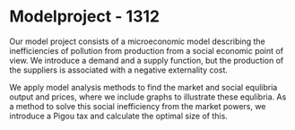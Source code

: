 # Modelproject - 1312

Our model project consists of a microeconomic model describing the inefficiencies of pollution from production from a social economic point of view. We introduce a demand and a supply function, but the production of the suppliers is associated with a negative externality cost.

We apply model analysis methods to find the market and social equlibria output and prices, where we include graphs to illustrate these equlibria. As a method to solve this social inefficiency from the market powers, we introduce a Pigou tax and calculate the optimal size of this.
